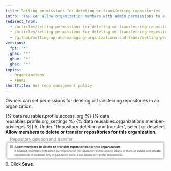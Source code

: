 ```yaml
---
title: Setting permissions for deleting or transferring repositories
intro: 'You can allow organization members with admin permissions to a repository to delete or transfer the repository, or limit the ability to delete or transfer repositories to organization owners only.'
redirect_from:
  - /articles/setting-permissions-for-deleting-or-transferring-repositories-in-your-organization/
  - /articles/setting-permissions-for-deleting-or-transferring-repositories
  - /github/setting-up-and-managing-organizations-and-teams/setting-permissions-for-deleting-or-transferring-repositories
versions:
  fpt: '*'
  ghes: '*'
  ghae: '*'
  ghec: '*'
topics:
  - Organizations
  - Teams
shortTitle: Set repo management policy
---
```


Owners can set permissions for deleting or transferring repositories in an organization.

{% data reusables.profile.access_org %}
{% data reusables.profile.org_settings %}
{% data reusables.organizations.member-privileges %}
5. Under "Repository deletion and transfer", select or deselect **Allow members to delete or transfer repositories for this organization**. ![Checkbox to allow members to delete repositories](/assets/images/help/organizations/disallow-members-to-delete-repositories.png)
6. Click **Save**.
